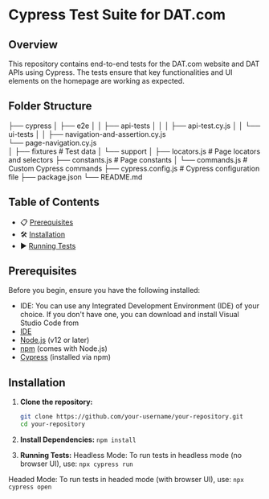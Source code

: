 # Cypress Test Suite for DAT.com

## Overview

This repository contains end-to-end tests for the DAT.com website and DAT APIs using Cypress. The tests ensure that key functionalities and UI elements on the homepage are working as expected.

## Folder Structure

├── cypress
│   ├── e2e
│   │   ├── api-tests
│   │   │   ├── api-test.cy.js
│   │   └── ui-tests
│   │       ├── navigation-and-assertion.cy.js  
            └── page-navigation.cy.js  
│   ├── fixtures                  # Test data
│   └── support
│       ├── locators.js           # Page locators and selectors
        ├── constants.js          # Page constants
│       └── commands.js           # Custom Cypress commands
├── cypress.config.js             # Cypress configuration file
├── package.json
└── README.md

## Table of Contents

- 📋 [Prerequisites](#prerequisites)
- 🛠️ [Installation](#installation)
- ▶️  [Running Tests](#running-tests)


## Prerequisites

Before you begin, ensure you have the following installed:

- IDE: You can use any Integrated Development Environment (IDE) of your choice. If you don't have one, you can download and install Visual Studio Code from 
- [IDE](https://code.visualstudio.com/download)
- [Node.js](https://nodejs.org/) (v12 or later)
- [npm](https://www.npmjs.com/get-npm) (comes with Node.js)
- [Cypress](https://www.cypress.io/) (installed via npm)

## Installation

1. **Clone the repository:**

   ```bash
   git clone https://github.com/your-username/your-repository.git
   cd your-repository

2. **Install Dependencies:**
   `npm install`

3. **Running Tests:**
  Headless Mode: To run tests in headless mode (no browser UI), use:
    `npx cypress run`

  Headed Mode: To run tests in headed mode (with browser UI), use:
    `npx cypress open`
